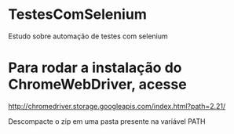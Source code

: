# TestesComSelenium
Estudo sobre automação de testes com selenium

# Para rodar a instalação do ChromeWebDriver, acesse
http://chromedriver.storage.googleapis.com/index.html?path=2.21/

Descompacte o zip em uma pasta presente na variável PATH

